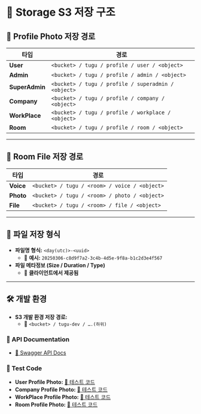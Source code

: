 # 📂 Storage S3 저장 구조

## **📌 Profile Photo 저장 경로**

| 타입           | 경로                                                |
| -------------- | --------------------------------------------------- |
| **User**       | `<bucket> / tugu / profile / user / <object>`       |
| **Admin**      | `<bucket> / tugu / profile / admin / <object>`      |
| **SuperAdmin** | `<bucket> / tugu / profile / superadmin / <object>` |
| **Company**    | `<bucket> / tugu / profile / company / <object>`    |
| **WorkPlace**  | `<bucket> / tugu / profile / workplace / <object>`  |
| **Room**       | `<bucket> / tugu / profile / room / <object>`       |

---

## **📌 Room File 저장 경로**

| 타입      | 경로                                          |
| --------- | --------------------------------------------- |
| **Voice** | `<bucket> / tugu / <room> / voice / <object>` |
| **Photo** | `<bucket> / tugu / <room> / photo / <object>` |
| **File**  | `<bucket> / tugu / <room> / file / <object>`  |

---

## **📌 파일 저장 형식**

- **파일명 형식:** `<day(utc)>-<uuid>`
  - 📌 **예시:** `20250306-c8d9f7a2-3c4b-4d5e-9f8a-b1c2d3e4f567`
- **파일 메타정보 (Size / Duration / Type)**
  - 📌 **클라이언트에서 제공됨**

---

## **🛠 개발 환경**

- **S3 개발 환경 저장 경로:**
  - 📌 `<bucket> / tugu-dev / ….(하위)`

### **📌 API Documentation**

- [📄 Swagger API Docs](https://api-dev.aswing.net/file-service/docs#/)

### **📌 Test Code**

- **User Profile Photo:** [🔗 테스트 코드](https://github.com/asko-tugu/tugu-backend-tester/blob/main/test/file-service/profile-photo/file-service.user.profile-photo.test.ts)
- **Company Profile Photo:** [🔗 테스트 코드](https://github.com/asko-tugu/tugu-backend-tester/blob/main/test/file-service/profile-photo/file-service.company.profile-photo.test.ts)
- **WorkPlace Profile Photo:** [🔗 테스트 코드](https://github.com/asko-tugu/tugu-backend-tester/blob/main/test/file-service/profile-photo/file-service.work-place.profile-photo.test.ts)
- **Room Profile Photo:** [🔗 테스트 코드](https://github.com/asko-tugu/tugu-backend-tester/blob/main/test/file-service/profile-photo/file-service.room.profile-photo.test.ts)
